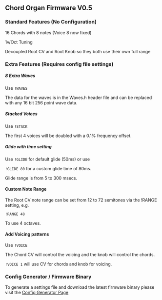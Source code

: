 ## Chord Organ Firmware V0.5

### Standard Features (No Configuration)

16 Chords with 8 notes (Voice 8 now fixed)

1v/Oct Tuning

Decoupled Root CV and Root Knob so they both use their own full range

### Extra Features (Requires config file settings)

##### 8 Extra Waves

Use `!WAVES`

The data for the waves is in the Waves.h header file and can be replaced with any 16 bit 256 point wave data.

##### Stacked Voices

Use `!STACK`

The first 4 voices will be doubled with a 0.1% frequency offset.

##### Glide with time setting

Use `!GLIDE` for default glide (50ms) or use 

`!GLIDE 80` for a custom glide time of 80ms.

Glide range is from 5 to 300 msecs.

#### Custom Note Range

The Root CV note range can be set from 12 to 72 semitones via the !RANGE setting, e.g.

`!RANGE 48`

To use 4 octaves.

#### Add Voicing patterns

Use `!VOICE`

The Chord CV will control the voicing and the knob will control the chords.

`!VOICE 1` will use CV for chords and knob for voicing.

### Config Generator / Firmware Binary
To generate a settings file and download the latest 
firmware binary please visit the [Config Generator Page](http://polyfather.com/chord_organ)

